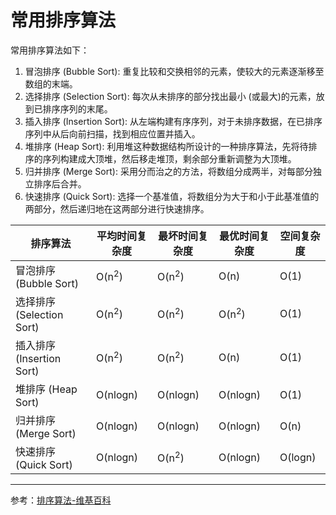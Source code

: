 # 常用排序算法

常用排序算法如下：
1. 冒泡排序 (Bubble Sort): 重复比较和交换相邻的元素，使较大的元素逐渐移至数组的末端。
2. 选择排序 (Selection Sort): 每次从未排序的部分找出最小 (或最大)的元素，放到已排序序列的末尾。
3. 插入排序 (Insertion Sort): 从左端构建有序序列，对于未排序数据，在已排序序列中从后向前扫描，找到相应位置并插入。
4. 堆排序 (Heap Sort): 利用堆这种数据结构所设计的一种排序算法，先将待排序的序列构建成大顶堆，然后移走堆顶，剩余部分重新调整为大顶堆。
5. 归并排序 (Merge Sort): 采用分而治之的方法，将数组分成两半，对每部分独立排序后合并。
6. 快速排序 (Quick Sort): 选择一个基准值，将数组分为大于和小于此基准值的两部分，然后递归地在这两部分进行快速排序。

| 排序算法                  | 平均时间复杂度   | 最坏时间复杂度   | 最优时间复杂度   | 空间复杂度 |
| ------------------------- | ---------------- | ---------------- | ---------------- | ---------- |
| 冒泡排序 (Bubble Sort)    | O(n<sup>2</sup>) | O(n<sup>2</sup>) | O(n)             | O(1)       |
| 选择排序 (Selection Sort) | O(n<sup>2</sup>) | O(n<sup>2</sup>) | O(n<sup>2</sup>) | O(1)       |
| 插入排序 (Insertion Sort) | O(n<sup>2</sup>) | O(n<sup>2</sup>) | O(n)             | O(1)       |
| 堆排序 (Heap Sort)        | O(nlogn)         | O(nlogn)         | O(nlogn)         | O(1)       |
| 归并排序 (Merge Sort)     | O(nlogn)         | O(nlogn)         | O(nlogn)         | O(n)       |
| 快速排序 (Quick Sort)     | O(nlogn)         | O(n<sup>2</sup>) | O(nlogn)         | O(logn)    | 

---

参考：[排序算法-维基百科](https://zh.wikipedia.org/wiki/%E6%8E%92%E5%BA%8F%E7%AE%97%E6%B3%95)